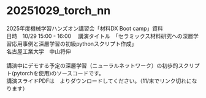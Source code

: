 # 20251029_torch_nn
2025年度機械学習ハンズオン講習会「材料DX Boot camp」資料　<BR>
日時　10/29 15:00 - 16:00　
講演タイトル　「セラミックス材料研究への深層学習応用事例と深層学習の初級pythonスクリプト作成」<BR>
名古屋工業大学　中山将伸<BR>
<BR>
講演中にデモする予定の深層学習（ニューラルネットワーク）の初歩的スクリプト(pytorchを使用)のソースコードです。<BR>
講演スライドPDFは　よりダウンロードしてください。（11/末でリンク切れになります）<BR>


